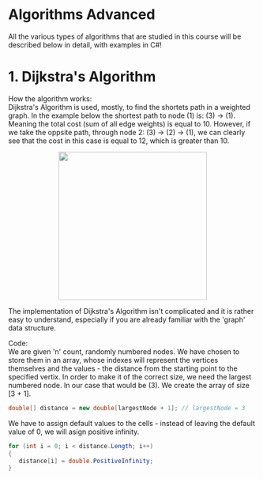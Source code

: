 # Algorithms Advanced
All the various types of algorithms that are studied in this course will be described below in detail, with examples in C#!

# 1. Dijkstra's Algorithm

How the algorithm works:   
   Dijkstra's Algorithm is used, mostly, to find the shortets path in a weighted graph. In the example below the shortest path to node (1) is: 
(3) -> (1). Meaning the total cost (sum of all edge weights) is equal to 10. However, if we take the oppsite path, through node 2: (3) -> (2) -> (1), we can clearly see that the cost in this case is equal to 12, which is greater than 10.

  <p align="center">
     <img width="300" height="300" src="https://github.com/deyordanov/Softuni-Exercises/assets/122925849/151a170d-705f-4e6f-bfba-91178ec1f52e"/>
   </p>  

The implementation of Dijkstra's Algorithm isn't complicated and it is rather easy to understand, especially if you are already familiar with the 'graph' data structure.

Code:   
We are given 'n' count, randomly numbered nodes. We have chosen to store them in an array, whose indexes will represent the vertices themselves and the values - the distance from the starting point to the specified vertix. In order to make it of the correct size, we need the largest numbered node.
In our case that would be (3). We create the array of size [3 + 1].

```C#
double[] distance = new double[largestNode + 1]; // largestNode = 3
```

We have to assign default values to the cells - instead of leaving the default value of 0, we will asign positive infinity.

```C#
for (int i = 0; i < distance.Length; i++)
{
   distance[i] = double.PositiveInfinity;
}
```
